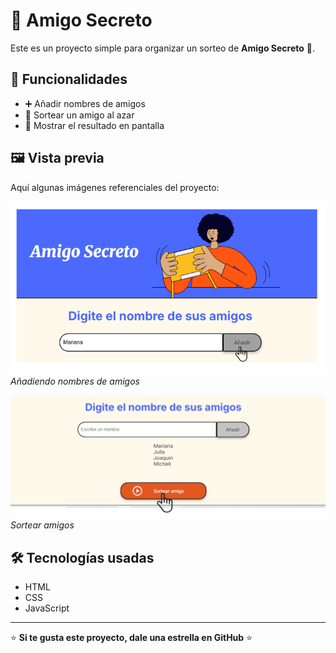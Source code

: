 # 🎁 Amigo Secreto  

Este es un proyecto simple para organizar un sorteo de **Amigo Secreto** 🎉.  

## 🚀 Funcionalidades  
- ➕ Añadir nombres de amigos  
- 🎲 Sortear un amigo al azar  
- 📝 Mostrar el resultado en pantalla

## 🖼️ Vista previa  
Aquí algunas imágenes referenciales del proyecto:  

![📸 Añadir amigo](https://github.com/giordan-ab/amigo-secreto/blob/main/assets/Captura%20de%20pantalla%20(2198).png)  
*Añadiendo nombres de amigos*  

![📸 Sorteo realizado](https://github.com/giordan-ab/amigo-secreto/blob/main/assets/Captura%20de%20pantalla%20140234.jpg)
*Sortear amigos*  

## 🛠️ Tecnologías usadas  
- HTML  
- CSS  
- JavaScript  

---
⭐ **Si te gusta este proyecto, dale una estrella en GitHub** ⭐



